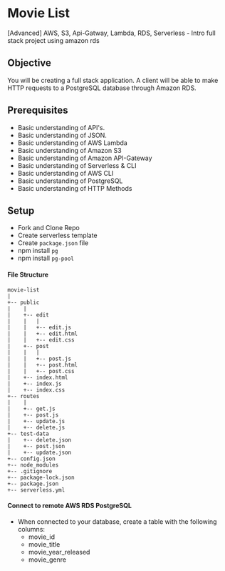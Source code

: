 # Movie List

[Advanced] AWS, S3, Api-Gatway, Lambda, RDS, Serverless - Intro full stack project using amazon rds

## Objective
You will be creating a full stack application. A client will be able to make HTTP requests to a PostgreSQL database through Amazon RDS.

## Prerequisites
- Basic understanding of API's.
- Basic understanding of JSON.
- Basic understanding of AWS Lambda
- Basic understanding of Amazon S3
- Basic understanding of Amazon API-Gateway
- Basic understanding of Serverless & CLI
- Basic understanding of AWS CLI
- Basic understanding of PostgreSQL
- Basic understanding of HTTP Methods

## Setup
- Fork and Clone Repo
- Create serverless template 
- Create `package.json` file
- npm install `pg`
- npm install `pg-pool`


#### File Structure 
```
movie-list
|
+-- public
|    |
|    +-- edit
|    |   |
|    |   +-- edit.js
|    |   +-- edit.html
|    |   +-- edit.css
|    +-- post
|    |   |
|    |   +-- post.js
|    |   +-- post.html
|    |   +-- post.css
|    +-- index.html
|    +-- index.js
|    +-- index.css
+-- routes
|    |
|    +-- get.js
|    +-- post.js
|    +-- update.js
|    +-- delete.js
+-- test-data
|    +-- delete.json
|    +-- post.json
|    +-- update.json
+-- config.json
+-- node_modules
+-- .gitignore
+-- package-lock.json
+-- package.json
+-- serverless.yml
```
#### Connect to remote AWS RDS PostgreSQL 

- When connected to your database, create a table with the following columns:
  - movie_id
  - movie_title
  - movie_year_released
  - movie_genre
  

